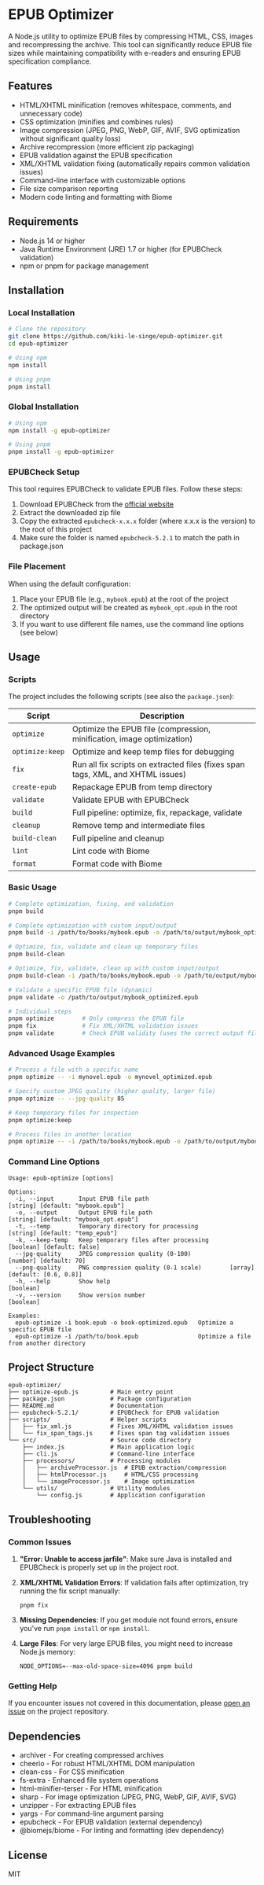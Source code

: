 # EPUB Optimizer

A Node.js utility to optimize EPUB files by compressing HTML, CSS, images and recompressing the archive. This tool can significantly reduce EPUB file sizes while maintaining compatibility with e-readers and ensuring EPUB specification compliance.

## Features

- HTML/XHTML minification (removes whitespace, comments, and unnecessary code)
- CSS optimization (minifies and combines rules)
- Image compression (JPEG, PNG, WebP, GIF, AVIF, SVG optimization without significant quality loss)
- Archive recompression (more efficient zip packaging)
- EPUB validation against the EPUB specification
- XML/XHTML validation fixing (automatically repairs common validation issues)
- Command-line interface with customizable options
- File size comparison reporting
- Modern code linting and formatting with Biome

## Requirements

- Node.js 14 or higher
- Java Runtime Environment (JRE) 1.7 or higher (for EPUBCheck validation)
- npm or pnpm for package management

## Installation

### Local Installation

```bash
# Clone the repository
git clone https://github.com/kiki-le-singe/epub-optimizer.git
cd epub-optimizer

# Using npm
npm install

# Using pnpm
pnpm install
```

### Global Installation

```bash
# Using npm
npm install -g epub-optimizer

# Using pnpm
pnpm install -g epub-optimizer
```

### EPUBCheck Setup

This tool requires EPUBCheck to validate EPUB files. Follow these steps:

1. Download EPUBCheck from the [official website](https://www.w3.org/publishing/epubcheck/)
2. Extract the downloaded zip file
3. Copy the extracted `epubcheck-x.x.x` folder (where x.x.x is the version) to the root of this project
4. Make sure the folder is named `epubcheck-5.2.1` to match the path in package.json

### File Placement

When using the default configuration:

1. Place your EPUB file (e.g., `mybook.epub`) at the root of the project
2. The optimized output will be created as `mybook_opt.epub` in the root directory
3. If you want to use different file names, use the command line options (see below)

## Usage

### Scripts

The project includes the following scripts (see also the `package.json`):

| Script          | Description                                                                     |
| --------------- | ------------------------------------------------------------------------------- |
| `optimize`      | Optimize the EPUB file (compression, minification, image optimization)          |
| `optimize:keep` | Optimize and keep temp files for debugging                                      |
| `fix`           | Run all fix scripts on extracted files (fixes span tags, XML, and XHTML issues) |
| `create-epub`   | Repackage EPUB from temp directory                                              |
| `validate`      | Validate EPUB with EPUBCheck                                                    |
| `build`         | Full pipeline: optimize, fix, repackage, validate                               |
| `cleanup`       | Remove temp and intermediate files                                              |
| `build-clean`   | Full pipeline and cleanup                                                       |
| `lint`          | Lint code with Biome                                                            |
| `format`        | Format code with Biome                                                          |

### Basic Usage

```bash
# Complete optimization, fixing, and validation
pnpm build

# Complete optimization with custom input/output
pnpm build -i /path/to/books/mybook.epub -o /path/to/output/mybook_optimized.epub

# Optimize, fix, validate and clean up temporary files
pnpm build-clean

# Optimize, fix, validate, clean up with custom input/output
pnpm build-clean -i /path/to/books/mybook.epub -o /path/to/output/mybook_optimized.epub

# Validate a specific EPUB file (dynamic)
pnpm validate -o /path/to/output/mybook_optimized.epub

# Individual steps
pnpm optimize        # Only compress the EPUB file
pnpm fix             # Fix XML/XHTML validation issues
pnpm validate        # Check EPUB validity (uses the correct output file if -o is provided)
```

### Advanced Usage Examples

```bash
# Process a file with a specific name
pnpm optimize -- -i mynovel.epub -o mynovel_optimized.epub

# Specify custom JPEG quality (higher quality, larger file)
pnpm optimize -- --jpg-quality 85

# Keep temporary files for inspection
pnpm optimize:keep

# Process files in another location
pnpm optimize -- -i /path/to/books/mybook.epub -o /path/to/output/mybook_optimized.epub
```

### Command Line Options

```
Usage: epub-optimize [options]

Options:
  -i, --input       Input EPUB file path                       [string] [default: "mybook.epub"]
  -o, --output      Output EPUB file path                      [string] [default: "mybook_opt.epub"]
  -t, --temp        Temporary directory for processing         [string] [default: "temp_epub"]
  -k, --keep-temp   Keep temporary files after processing      [boolean] [default: false]
  --jpg-quality     JPEG compression quality (0-100)           [number] [default: 70]
  --png-quality     PNG compression quality (0-1 scale)        [array] [default: [0.6, 0.8]]
  -h, --help        Show help                                  [boolean]
  -v, --version     Show version number                        [boolean]

Examples:
  epub-optimize -i book.epub -o book-optimized.epub   Optimize a specific EPUB file
  epub-optimize -i /path/to/book.epub                 Optimize a file from another directory
```

## Project Structure

```
epub-optimizer/
├── optimize-epub.js         # Main entry point
├── package.json             # Package configuration
├── README.md                # Documentation
├── epubcheck-5.2.1/         # EPUBCheck for EPUB validation
├── scripts/                 # Helper scripts
│   ├── fix_xml.js           # Fixes XML/XHTML validation issues
│   └── fix_span_tags.js     # Fixes span tag validation issues
└── src/                     # Source code directory
    ├── index.js             # Main application logic
    ├── cli.js               # Command-line interface
    ├── processors/          # Processing modules
    │   ├── archiveProcessor.js  # EPUB extraction/compression
    │   ├── htmlProcessor.js     # HTML/CSS processing
    │   └── imageProcessor.js    # Image optimization
    └── utils/               # Utility modules
        └── config.js        # Application configuration
```

## Troubleshooting

### Common Issues

1. **"Error: Unable to access jarfile"**: Make sure Java is installed and EPUBCheck is properly set up in the project root.

2. **XML/XHTML Validation Errors**: If validation fails after optimization, try running the fix script manually:

   ```
   pnpm fix
   ```

3. **Missing Dependencies**: If you get module not found errors, ensure you've run `pnpm install` or `npm install`.

4. **Large Files**: For very large EPUB files, you might need to increase Node.js memory:
   ```
   NODE_OPTIONS=--max-old-space-size=4096 pnpm build
   ```

### Getting Help

If you encounter issues not covered in this documentation, please [open an issue](https://github.com/kiki-le-singe/epub-optimizer/issues) on the project repository.

## Dependencies

- archiver - For creating compressed archives
- cheerio - For robust HTML/XHTML DOM manipulation
- clean-css - For CSS minification
- fs-extra - Enhanced file system operations
- html-minifier-terser - For HTML minification
- sharp - For image optimization (JPEG, PNG, WebP, GIF, AVIF, SVG)
- unzipper - For extracting EPUB files
- yargs - For command-line argument parsing
- epubcheck - For EPUB validation (external dependency)
- @biomejs/biome - For linting and formatting (dev dependency)

## License

MIT
